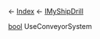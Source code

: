 ← [Index](Api-Index) ← [IMyShipDrill](Sandbox.ModAPI.Ingame.IMyShipDrill)

[bool](System.Boolean) UseConveyorSystem